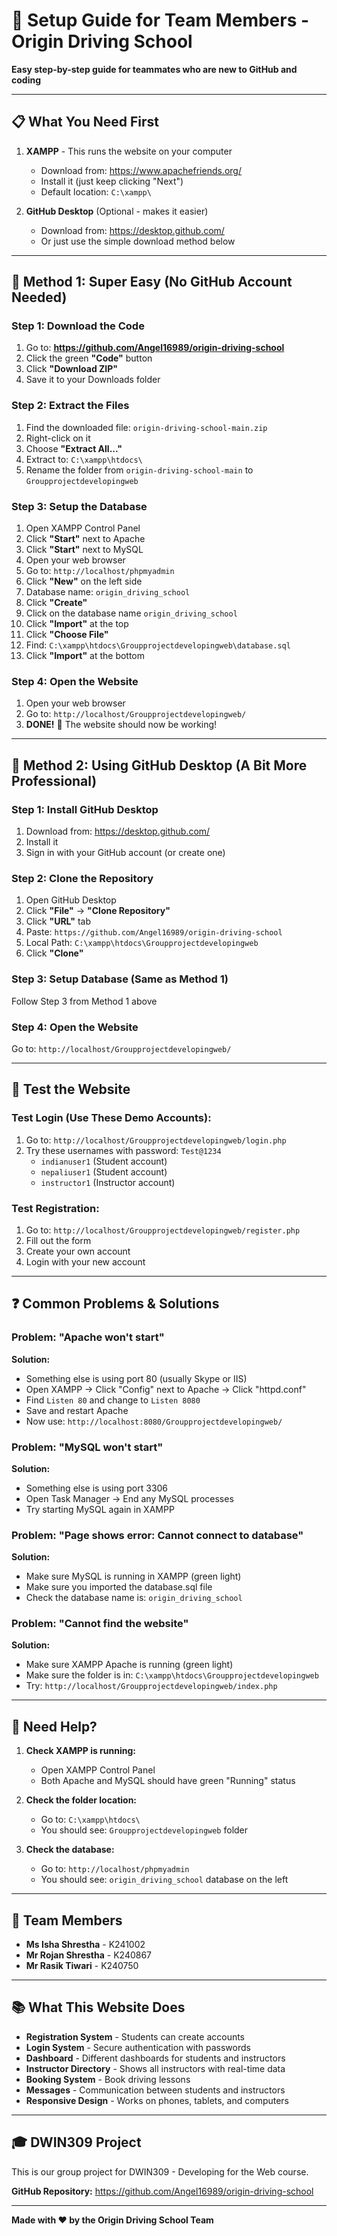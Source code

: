 # 🚗 Setup Guide for Team Members - Origin Driving School

**Easy step-by-step guide for teammates who are new to GitHub and coding**

---

## 📋 What You Need First

1. **XAMPP** - This runs the website on your computer
   - Download from: https://www.apachefriends.org/
   - Install it (just keep clicking "Next")
   - Default location: `C:\xampp\`

2. **GitHub Desktop** (Optional - makes it easier)
   - Download from: https://desktop.github.com/
   - Or just use the simple download method below

---

## 🎯 Method 1: Super Easy (No GitHub Account Needed)

### Step 1: Download the Code
1. Go to: **https://github.com/Angel16989/origin-driving-school**
2. Click the green **"Code"** button
3. Click **"Download ZIP"**
4. Save it to your Downloads folder

### Step 2: Extract the Files
1. Find the downloaded file: `origin-driving-school-main.zip`
2. Right-click on it
3. Choose **"Extract All..."**
4. Extract to: `C:\xampp\htdocs\`
5. Rename the folder from `origin-driving-school-main` to `Groupprojectdevelopingweb`

### Step 3: Setup the Database
1. Open XAMPP Control Panel
2. Click **"Start"** next to Apache
3. Click **"Start"** next to MySQL
4. Open your web browser
5. Go to: `http://localhost/phpmyadmin`
6. Click **"New"** on the left side
7. Database name: `origin_driving_school`
8. Click **"Create"**
9. Click on the database name `origin_driving_school`
10. Click **"Import"** at the top
11. Click **"Choose File"**
12. Find: `C:\xampp\htdocs\Groupprojectdevelopingweb\database.sql`
13. Click **"Import"** at the bottom

### Step 4: Open the Website
1. Open your web browser
2. Go to: `http://localhost/Groupprojectdevelopingweb/`
3. **DONE!** 🎉 The website should now be working!

---

## 🎯 Method 2: Using GitHub Desktop (A Bit More Professional)

### Step 1: Install GitHub Desktop
1. Download from: https://desktop.github.com/
2. Install it
3. Sign in with your GitHub account (or create one)

### Step 2: Clone the Repository
1. Open GitHub Desktop
2. Click **"File"** → **"Clone Repository"**
3. Click **"URL"** tab
4. Paste: `https://github.com/Angel16989/origin-driving-school`
5. Local Path: `C:\xampp\htdocs\Groupprojectdevelopingweb`
6. Click **"Clone"**

### Step 3: Setup Database (Same as Method 1)
Follow Step 3 from Method 1 above

### Step 4: Open the Website
Go to: `http://localhost/Groupprojectdevelopingweb/`

---

## 🧪 Test the Website

### Test Login (Use These Demo Accounts):
1. Go to: `http://localhost/Groupprojectdevelopingweb/login.php`
2. Try these usernames with password: `Test@1234`
   - `indianuser1` (Student account)
   - `nepaliuser1` (Student account)
   - `instructor1` (Instructor account)

### Test Registration:
1. Go to: `http://localhost/Groupprojectdevelopingweb/register.php`
2. Fill out the form
3. Create your own account
4. Login with your new account

---

## ❓ Common Problems & Solutions

### Problem: "Apache won't start"
**Solution:** 
- Something else is using port 80 (usually Skype or IIS)
- Open XAMPP → Click "Config" next to Apache → Click "httpd.conf"
- Find `Listen 80` and change to `Listen 8080`
- Save and restart Apache
- Now use: `http://localhost:8080/Groupprojectdevelopingweb/`

### Problem: "MySQL won't start"
**Solution:**
- Something else is using port 3306
- Open Task Manager → End any MySQL processes
- Try starting MySQL again in XAMPP

### Problem: "Page shows error: Cannot connect to database"
**Solution:**
- Make sure MySQL is running in XAMPP (green light)
- Make sure you imported the database.sql file
- Check the database name is: `origin_driving_school`

### Problem: "Cannot find the website"
**Solution:**
- Make sure XAMPP Apache is running (green light)
- Make sure the folder is in: `C:\xampp\htdocs\Groupprojectdevelopingweb`
- Try: `http://localhost/Groupprojectdevelopingweb/index.php`

---

## 📱 Need Help?

1. **Check XAMPP is running:**
   - Open XAMPP Control Panel
   - Both Apache and MySQL should have green "Running" status

2. **Check the folder location:**
   - Go to: `C:\xampp\htdocs\`
   - You should see: `Groupprojectdevelopingweb` folder

3. **Check the database:**
   - Go to: `http://localhost/phpmyadmin`
   - You should see: `origin_driving_school` database on the left

---

## 👥 Team Members

- **Ms Isha Shrestha** - K241002
- **Mr Rojan Shrestha** - K240867
- **Mr Rasik Tiwari** - K240750

---

## 📚 What This Website Does

- **Registration System** - Students can create accounts
- **Login System** - Secure authentication with passwords
- **Dashboard** - Different dashboards for students and instructors
- **Instructor Directory** - Shows all instructors with real-time data
- **Booking System** - Book driving lessons
- **Messages** - Communication between students and instructors
- **Responsive Design** - Works on phones, tablets, and computers

---

## 🎓 DWIN309 Project

This is our group project for DWIN309 - Developing for the Web course.

**GitHub Repository:** https://github.com/Angel16989/origin-driving-school

---

**Made with ❤️ by the Origin Driving School Team**
